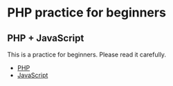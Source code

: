 # PHP practice for beginners

## PHP + JavaScript

This is a practice for beginners. Please read it carefully.

- [PHP](#php)
- [JavaScript](#javascript)

